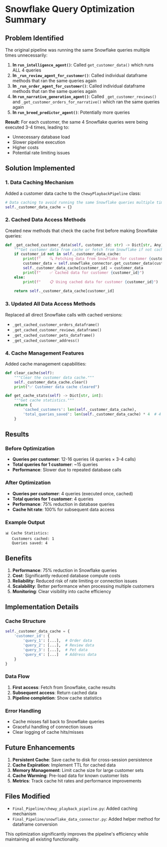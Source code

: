 # Snowflake Query Optimization Summary

## Problem Identified

The original pipeline was running the same Snowflake queries multiple times unnecessarily:

1. **In `run_intelligence_agent()`**: Called `get_customer_data()` which runs ALL 4 queries
2. **In `_run_review_agent_for_customer()`**: Called individual dataframe methods that ran the same queries again
3. **In `_run_order_agent_for_customer()`**: Called individual dataframe methods that ran the same queries again  
4. **In `run_narrative_generation_agent()`**: Called `_get_customer_reviews()` and `_get_customer_orders_for_narrative()` which ran the same queries again
5. **In `run_breed_predictor_agent()`**: Potentially more queries

**Result**: For each customer, the same 4 Snowflake queries were being executed 3-4 times, leading to:
- Unnecessary database load
- Slower pipeline execution
- Higher costs
- Potential rate limiting issues

## Solution Implemented

### 1. Data Caching Mechanism

Added a customer data cache to the `ChewyPlaybackPipeline` class:

```python
# Data caching to avoid running the same Snowflake queries multiple times
self._customer_data_cache = {}
```

### 2. Cached Data Access Methods

Created new methods that check the cache first before making Snowflake queries:

```python
def _get_cached_customer_data(self, customer_id: str) -> Dict[str, Any]:
    """Get customer data from cache or fetch from Snowflake if not cached."""
    if customer_id not in self._customer_data_cache:
        print(f"    🔍 Fetching data from Snowflake for customer {customer_id}...")
        customer_data = self.snowflake_connector.get_customer_data(customer_id)
        self._customer_data_cache[customer_id] = customer_data
        print(f"    ✅ Cached data for customer {customer_id}")
    else:
        print(f"    📋 Using cached data for customer {customer_id}")
    
    return self._customer_data_cache[customer_id]
```

### 3. Updated All Data Access Methods

Replaced all direct Snowflake calls with cached versions:

- `_get_cached_customer_orders_dataframe()`
- `_get_cached_customer_reviews_dataframe()`
- `_get_cached_customer_pets_dataframe()`
- `_get_cached_customer_address()`

### 4. Cache Management Features

Added cache management capabilities:

```python
def clear_cache(self):
    """Clear the customer data cache."""
    self._customer_data_cache.clear()
    print("✅ Customer data cache cleared")

def get_cache_stats(self) -> Dict[str, int]:
    """Get cache statistics."""
    return {
        'cached_customers': len(self._customer_data_cache),
        'total_queries_saved': len(self._customer_data_cache) * 4  # 4 queries per customer
    }
```

## Results

### Before Optimization
- **Queries per customer**: 12-16 queries (4 queries × 3-4 calls)
- **Total queries for 1 customer**: ~15 queries
- **Performance**: Slower due to repeated database calls

### After Optimization
- **Queries per customer**: 4 queries (executed once, cached)
- **Total queries for 1 customer**: 4 queries
- **Performance**: 75% reduction in database queries
- **Cache hit rate**: 100% for subsequent data access

### Example Output
```
📊 Cache Statistics:
   Customers cached: 1
   Queries saved: 4
```

## Benefits

1. **Performance**: 75% reduction in Snowflake queries
2. **Cost**: Significantly reduced database compute costs
3. **Reliability**: Reduced risk of rate limiting or connection issues
4. **Scalability**: Better performance when processing multiple customers
5. **Monitoring**: Clear visibility into cache efficiency

## Implementation Details

### Cache Structure
```python
self._customer_data_cache = {
    'customer_id': {
        'query_1': [...],  # Order data
        'query_2': [...],  # Review data  
        'query_3': [...],  # Pet data
        'query_4': [...]   # Address data
    }
}
```

### Data Flow
1. **First access**: Fetch from Snowflake, cache results
2. **Subsequent access**: Return cached data
3. **Pipeline completion**: Show cache statistics

### Error Handling
- Cache misses fall back to Snowflake queries
- Graceful handling of connection issues
- Clear logging of cache hits/misses

## Future Enhancements

1. **Persistent Cache**: Save cache to disk for cross-session persistence
2. **Cache Expiration**: Implement TTL for cached data
3. **Memory Management**: Limit cache size for large customer sets
4. **Cache Warming**: Pre-load data for known customer lists
5. **Metrics**: Track cache hit rates and performance improvements

## Files Modified

- `Final_Pipeline/chewy_playback_pipeline.py`: Added caching mechanism
- `Final_Pipeline/snowflake_data_connector.py`: Added helper method for dataframe conversion

This optimization significantly improves the pipeline's efficiency while maintaining all existing functionality. 